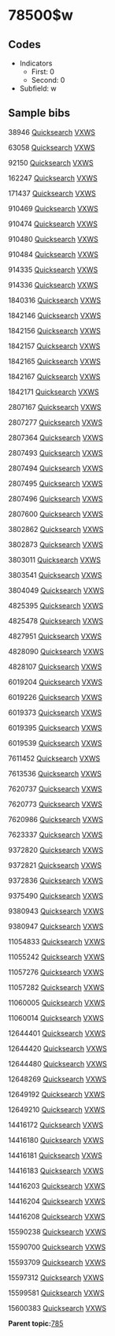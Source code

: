 # 78500$w

## Codes

-   Indicators
    -   First: 0
    -   Second: 0
-   Subfield: w

## Sample bibs

38946 [Quicksearch](https://search.library.yale.edu/catalog/38946) [VXWS](http://prodorbis.library.yale.edu:7014/vxws/GetHoldingsService?bibId=38946)

63058 [Quicksearch](https://search.library.yale.edu/catalog/63058) [VXWS](http://prodorbis.library.yale.edu:7014/vxws/GetHoldingsService?bibId=63058)

92150 [Quicksearch](https://search.library.yale.edu/catalog/92150) [VXWS](http://prodorbis.library.yale.edu:7014/vxws/GetHoldingsService?bibId=92150)

162247 [Quicksearch](https://search.library.yale.edu/catalog/162247) [VXWS](http://prodorbis.library.yale.edu:7014/vxws/GetHoldingsService?bibId=162247)

171437 [Quicksearch](https://search.library.yale.edu/catalog/171437) [VXWS](http://prodorbis.library.yale.edu:7014/vxws/GetHoldingsService?bibId=171437)

910469 [Quicksearch](https://search.library.yale.edu/catalog/910469) [VXWS](http://prodorbis.library.yale.edu:7014/vxws/GetHoldingsService?bibId=910469)

910474 [Quicksearch](https://search.library.yale.edu/catalog/910474) [VXWS](http://prodorbis.library.yale.edu:7014/vxws/GetHoldingsService?bibId=910474)

910480 [Quicksearch](https://search.library.yale.edu/catalog/910480) [VXWS](http://prodorbis.library.yale.edu:7014/vxws/GetHoldingsService?bibId=910480)

910484 [Quicksearch](https://search.library.yale.edu/catalog/910484) [VXWS](http://prodorbis.library.yale.edu:7014/vxws/GetHoldingsService?bibId=910484)

914335 [Quicksearch](https://search.library.yale.edu/catalog/914335) [VXWS](http://prodorbis.library.yale.edu:7014/vxws/GetHoldingsService?bibId=914335)

914336 [Quicksearch](https://search.library.yale.edu/catalog/914336) [VXWS](http://prodorbis.library.yale.edu:7014/vxws/GetHoldingsService?bibId=914336)

1840316 [Quicksearch](https://search.library.yale.edu/catalog/1840316) [VXWS](http://prodorbis.library.yale.edu:7014/vxws/GetHoldingsService?bibId=1840316)

1842146 [Quicksearch](https://search.library.yale.edu/catalog/1842146) [VXWS](http://prodorbis.library.yale.edu:7014/vxws/GetHoldingsService?bibId=1842146)

1842156 [Quicksearch](https://search.library.yale.edu/catalog/1842156) [VXWS](http://prodorbis.library.yale.edu:7014/vxws/GetHoldingsService?bibId=1842156)

1842157 [Quicksearch](https://search.library.yale.edu/catalog/1842157) [VXWS](http://prodorbis.library.yale.edu:7014/vxws/GetHoldingsService?bibId=1842157)

1842165 [Quicksearch](https://search.library.yale.edu/catalog/1842165) [VXWS](http://prodorbis.library.yale.edu:7014/vxws/GetHoldingsService?bibId=1842165)

1842167 [Quicksearch](https://search.library.yale.edu/catalog/1842167) [VXWS](http://prodorbis.library.yale.edu:7014/vxws/GetHoldingsService?bibId=1842167)

1842171 [Quicksearch](https://search.library.yale.edu/catalog/1842171) [VXWS](http://prodorbis.library.yale.edu:7014/vxws/GetHoldingsService?bibId=1842171)

2807167 [Quicksearch](https://search.library.yale.edu/catalog/2807167) [VXWS](http://prodorbis.library.yale.edu:7014/vxws/GetHoldingsService?bibId=2807167)

2807277 [Quicksearch](https://search.library.yale.edu/catalog/2807277) [VXWS](http://prodorbis.library.yale.edu:7014/vxws/GetHoldingsService?bibId=2807277)

2807364 [Quicksearch](https://search.library.yale.edu/catalog/2807364) [VXWS](http://prodorbis.library.yale.edu:7014/vxws/GetHoldingsService?bibId=2807364)

2807493 [Quicksearch](https://search.library.yale.edu/catalog/2807493) [VXWS](http://prodorbis.library.yale.edu:7014/vxws/GetHoldingsService?bibId=2807493)

2807494 [Quicksearch](https://search.library.yale.edu/catalog/2807494) [VXWS](http://prodorbis.library.yale.edu:7014/vxws/GetHoldingsService?bibId=2807494)

2807495 [Quicksearch](https://search.library.yale.edu/catalog/2807495) [VXWS](http://prodorbis.library.yale.edu:7014/vxws/GetHoldingsService?bibId=2807495)

2807496 [Quicksearch](https://search.library.yale.edu/catalog/2807496) [VXWS](http://prodorbis.library.yale.edu:7014/vxws/GetHoldingsService?bibId=2807496)

2807600 [Quicksearch](https://search.library.yale.edu/catalog/2807600) [VXWS](http://prodorbis.library.yale.edu:7014/vxws/GetHoldingsService?bibId=2807600)

3802862 [Quicksearch](https://search.library.yale.edu/catalog/3802862) [VXWS](http://prodorbis.library.yale.edu:7014/vxws/GetHoldingsService?bibId=3802862)

3802873 [Quicksearch](https://search.library.yale.edu/catalog/3802873) [VXWS](http://prodorbis.library.yale.edu:7014/vxws/GetHoldingsService?bibId=3802873)

3803011 [Quicksearch](https://search.library.yale.edu/catalog/3803011) [VXWS](http://prodorbis.library.yale.edu:7014/vxws/GetHoldingsService?bibId=3803011)

3803541 [Quicksearch](https://search.library.yale.edu/catalog/3803541) [VXWS](http://prodorbis.library.yale.edu:7014/vxws/GetHoldingsService?bibId=3803541)

3804049 [Quicksearch](https://search.library.yale.edu/catalog/3804049) [VXWS](http://prodorbis.library.yale.edu:7014/vxws/GetHoldingsService?bibId=3804049)

4825395 [Quicksearch](https://search.library.yale.edu/catalog/4825395) [VXWS](http://prodorbis.library.yale.edu:7014/vxws/GetHoldingsService?bibId=4825395)

4825478 [Quicksearch](https://search.library.yale.edu/catalog/4825478) [VXWS](http://prodorbis.library.yale.edu:7014/vxws/GetHoldingsService?bibId=4825478)

4827951 [Quicksearch](https://search.library.yale.edu/catalog/4827951) [VXWS](http://prodorbis.library.yale.edu:7014/vxws/GetHoldingsService?bibId=4827951)

4828090 [Quicksearch](https://search.library.yale.edu/catalog/4828090) [VXWS](http://prodorbis.library.yale.edu:7014/vxws/GetHoldingsService?bibId=4828090)

4828107 [Quicksearch](https://search.library.yale.edu/catalog/4828107) [VXWS](http://prodorbis.library.yale.edu:7014/vxws/GetHoldingsService?bibId=4828107)

6019204 [Quicksearch](https://search.library.yale.edu/catalog/6019204) [VXWS](http://prodorbis.library.yale.edu:7014/vxws/GetHoldingsService?bibId=6019204)

6019226 [Quicksearch](https://search.library.yale.edu/catalog/6019226) [VXWS](http://prodorbis.library.yale.edu:7014/vxws/GetHoldingsService?bibId=6019226)

6019373 [Quicksearch](https://search.library.yale.edu/catalog/6019373) [VXWS](http://prodorbis.library.yale.edu:7014/vxws/GetHoldingsService?bibId=6019373)

6019395 [Quicksearch](https://search.library.yale.edu/catalog/6019395) [VXWS](http://prodorbis.library.yale.edu:7014/vxws/GetHoldingsService?bibId=6019395)

6019539 [Quicksearch](https://search.library.yale.edu/catalog/6019539) [VXWS](http://prodorbis.library.yale.edu:7014/vxws/GetHoldingsService?bibId=6019539)

7611452 [Quicksearch](https://search.library.yale.edu/catalog/7611452) [VXWS](http://prodorbis.library.yale.edu:7014/vxws/GetHoldingsService?bibId=7611452)

7613536 [Quicksearch](https://search.library.yale.edu/catalog/7613536) [VXWS](http://prodorbis.library.yale.edu:7014/vxws/GetHoldingsService?bibId=7613536)

7620737 [Quicksearch](https://search.library.yale.edu/catalog/7620737) [VXWS](http://prodorbis.library.yale.edu:7014/vxws/GetHoldingsService?bibId=7620737)

7620773 [Quicksearch](https://search.library.yale.edu/catalog/7620773) [VXWS](http://prodorbis.library.yale.edu:7014/vxws/GetHoldingsService?bibId=7620773)

7620986 [Quicksearch](https://search.library.yale.edu/catalog/7620986) [VXWS](http://prodorbis.library.yale.edu:7014/vxws/GetHoldingsService?bibId=7620986)

7623337 [Quicksearch](https://search.library.yale.edu/catalog/7623337) [VXWS](http://prodorbis.library.yale.edu:7014/vxws/GetHoldingsService?bibId=7623337)

9372820 [Quicksearch](https://search.library.yale.edu/catalog/9372820) [VXWS](http://prodorbis.library.yale.edu:7014/vxws/GetHoldingsService?bibId=9372820)

9372821 [Quicksearch](https://search.library.yale.edu/catalog/9372821) [VXWS](http://prodorbis.library.yale.edu:7014/vxws/GetHoldingsService?bibId=9372821)

9372836 [Quicksearch](https://search.library.yale.edu/catalog/9372836) [VXWS](http://prodorbis.library.yale.edu:7014/vxws/GetHoldingsService?bibId=9372836)

9375490 [Quicksearch](https://search.library.yale.edu/catalog/9375490) [VXWS](http://prodorbis.library.yale.edu:7014/vxws/GetHoldingsService?bibId=9375490)

9380943 [Quicksearch](https://search.library.yale.edu/catalog/9380943) [VXWS](http://prodorbis.library.yale.edu:7014/vxws/GetHoldingsService?bibId=9380943)

9380947 [Quicksearch](https://search.library.yale.edu/catalog/9380947) [VXWS](http://prodorbis.library.yale.edu:7014/vxws/GetHoldingsService?bibId=9380947)

11054833 [Quicksearch](https://search.library.yale.edu/catalog/11054833) [VXWS](http://prodorbis.library.yale.edu:7014/vxws/GetHoldingsService?bibId=11054833)

11055242 [Quicksearch](https://search.library.yale.edu/catalog/11055242) [VXWS](http://prodorbis.library.yale.edu:7014/vxws/GetHoldingsService?bibId=11055242)

11057276 [Quicksearch](https://search.library.yale.edu/catalog/11057276) [VXWS](http://prodorbis.library.yale.edu:7014/vxws/GetHoldingsService?bibId=11057276)

11057282 [Quicksearch](https://search.library.yale.edu/catalog/11057282) [VXWS](http://prodorbis.library.yale.edu:7014/vxws/GetHoldingsService?bibId=11057282)

11060005 [Quicksearch](https://search.library.yale.edu/catalog/11060005) [VXWS](http://prodorbis.library.yale.edu:7014/vxws/GetHoldingsService?bibId=11060005)

11060014 [Quicksearch](https://search.library.yale.edu/catalog/11060014) [VXWS](http://prodorbis.library.yale.edu:7014/vxws/GetHoldingsService?bibId=11060014)

12644401 [Quicksearch](https://search.library.yale.edu/catalog/12644401) [VXWS](http://prodorbis.library.yale.edu:7014/vxws/GetHoldingsService?bibId=12644401)

12644420 [Quicksearch](https://search.library.yale.edu/catalog/12644420) [VXWS](http://prodorbis.library.yale.edu:7014/vxws/GetHoldingsService?bibId=12644420)

12644480 [Quicksearch](https://search.library.yale.edu/catalog/12644480) [VXWS](http://prodorbis.library.yale.edu:7014/vxws/GetHoldingsService?bibId=12644480)

12648269 [Quicksearch](https://search.library.yale.edu/catalog/12648269) [VXWS](http://prodorbis.library.yale.edu:7014/vxws/GetHoldingsService?bibId=12648269)

12649192 [Quicksearch](https://search.library.yale.edu/catalog/12649192) [VXWS](http://prodorbis.library.yale.edu:7014/vxws/GetHoldingsService?bibId=12649192)

12649210 [Quicksearch](https://search.library.yale.edu/catalog/12649210) [VXWS](http://prodorbis.library.yale.edu:7014/vxws/GetHoldingsService?bibId=12649210)

14416172 [Quicksearch](https://search.library.yale.edu/catalog/14416172) [VXWS](http://prodorbis.library.yale.edu:7014/vxws/GetHoldingsService?bibId=14416172)

14416180 [Quicksearch](https://search.library.yale.edu/catalog/14416180) [VXWS](http://prodorbis.library.yale.edu:7014/vxws/GetHoldingsService?bibId=14416180)

14416181 [Quicksearch](https://search.library.yale.edu/catalog/14416181) [VXWS](http://prodorbis.library.yale.edu:7014/vxws/GetHoldingsService?bibId=14416181)

14416183 [Quicksearch](https://search.library.yale.edu/catalog/14416183) [VXWS](http://prodorbis.library.yale.edu:7014/vxws/GetHoldingsService?bibId=14416183)

14416203 [Quicksearch](https://search.library.yale.edu/catalog/14416203) [VXWS](http://prodorbis.library.yale.edu:7014/vxws/GetHoldingsService?bibId=14416203)

14416204 [Quicksearch](https://search.library.yale.edu/catalog/14416204) [VXWS](http://prodorbis.library.yale.edu:7014/vxws/GetHoldingsService?bibId=14416204)

14416208 [Quicksearch](https://search.library.yale.edu/catalog/14416208) [VXWS](http://prodorbis.library.yale.edu:7014/vxws/GetHoldingsService?bibId=14416208)

15590238 [Quicksearch](https://search.library.yale.edu/catalog/15590238) [VXWS](http://prodorbis.library.yale.edu:7014/vxws/GetHoldingsService?bibId=15590238)

15590700 [Quicksearch](https://search.library.yale.edu/catalog/15590700) [VXWS](http://prodorbis.library.yale.edu:7014/vxws/GetHoldingsService?bibId=15590700)

15593709 [Quicksearch](https://search.library.yale.edu/catalog/15593709) [VXWS](http://prodorbis.library.yale.edu:7014/vxws/GetHoldingsService?bibId=15593709)

15597312 [Quicksearch](https://search.library.yale.edu/catalog/15597312) [VXWS](http://prodorbis.library.yale.edu:7014/vxws/GetHoldingsService?bibId=15597312)

15599581 [Quicksearch](https://search.library.yale.edu/catalog/15599581) [VXWS](http://prodorbis.library.yale.edu:7014/vxws/GetHoldingsService?bibId=15599581)

15600383 [Quicksearch](https://search.library.yale.edu/catalog/15600383) [VXWS](http://prodorbis.library.yale.edu:7014/vxws/GetHoldingsService?bibId=15600383)

**Parent topic:**[785](../../tags/785/785.md)

